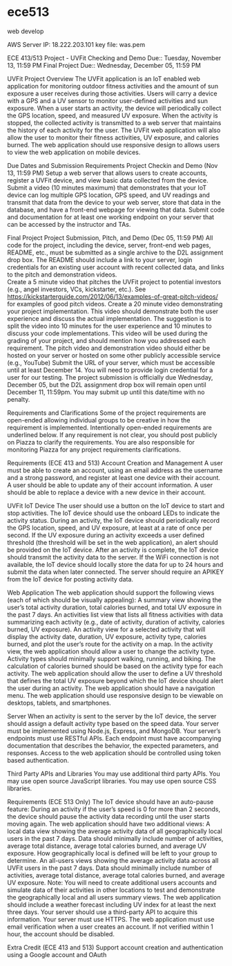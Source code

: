 # ece513
web develop

AWS Server IP: 18.222.203.101
key file: was.pem

ECE 413/513 Project - UVFit
Checking and Demo Due:: Tuesday, November 13, 11:59 PM
Final Project Due:: Wednesday, December 05, 11:59 PM


UVFit Project Overview
The UVFit application is an IoT enabled web application for monitoring outdoor fitness activities and the amount of sun exposure a user receives during those activities. 
Users will carry a device with a GPS and a UV sensor to monitor user-defined activities and sun exposure. When a user starts an activity, the device will periodically collect the GPS location, speed, and measured UV exposure. 
When the activity is stopped, the collected activity is transmitted to a web server that maintains the history of each activity for the user.
The UVFit web application will also allow the user to monitor their fitness activities, UV exposure, and calories burned. The web application should use responsive design to allows users to view the web application on mobile devices.

Due Dates and Submission Requirements
Project Checkin and Demo (Nov 13, 11:59 PM) 
Setup a web server that allows users to create accounts, register a UVFit device, and view basic data collected from the device.  
Submit a video (10 minutes maximum) that demonstrates that your IoT device can log multiple GPS location, GPS speed, and UV readings and transmit that data from the device to your web server, store that data in the database, and have a front-end webpage for viewing that data. 
Submit code and documentation for at least one working endpoint on your server that can be accessed by the instructor and TAs.

Final Project Project Submission, Pitch, and Demo (Dec 05, 11:59 PM)
All code for the project, including the device, server, front-end web pages, README, etc., must be submitted as a single archive to the D2L assignment drop box.
The README should include a link to your server, login credentials for an existing user account with recent collected data, and links to the pitch and demonstration videos.  
Create a 5 minute video that pitches the UVFit project to potential investors (e.g., angel investors, VCs, kickstarter, etc.). 
See https://kickstarterguide.com/2012/06/13/examples-of-great-pitch-videos/ for examples of good pitch videos. 
Create a 20 minute video demonstrating your project implementation. This video should demonstrate both the user experience and discuss the actual implementation. The suggestion is to split the video into 10 minutes for the user experience and 10 minutes to discuss your code implementations. This video will be used during the grading of your project, and should mention how you addressed each requirement.
The pitch video and demonstration video should either be hosted on your server or hosted on some other publicly accessible service (e.g., YouTube) 
Submit the URL of your server, which must be accessible until at least December 14. You will need to provide login credential for a user for our testing.
The project submission is officially due Wednesday, December 05, but the D2L assignment drop box will remain open until December 11, 11:59pm. You may submit up until this date/time with no penalty. 
 
Requirements and Clarifications
Some of the project requirements are open-ended allowing individual groups to be creative in how the requirement is implemented. Intentionally open-ended requirements are underlined below.
If any requirement is not clear, you should post publicly on Piazza to clarify the requirements. 
You are also responsible for monitoring Piazza for any project requirements clarifications. 

Requirements (ECE 413 and 513)
Account Creation and Management
A user must be able to create an account, using an email address as the username and a strong password, and register at least one device with their account.
A user should be able to update any of their account information.
A user should be able to replace a device with a new device in their account.

UVFit IoT Device
The user should use a button on the IoT device to start and stop activities. 
The IoT device should use the onboard LEDs to indicate the activity status. 
During an activity, the IoT device should periodically record the GPS location, speed, and UV exposure, at least at a rate of once per second.
If the UV exposure during an activity exceeds a user defined threshold (the threshold will be set in the web application), an alert should be provided on the IoT device.
After an activity is complete, the IoT device should transmit the activity data to the server.
If the WiFi connection is not available, the IoT device should locally store the data for up to 24 hours and submit the data when later connected.
The server should require an APIKEY from the IoT device for posting activity data.

Web Application
The web application should support the following views (each of which should be visually appealing): 
A summary view showing the user’s total activity duration, total calories burned, and total UV exposure in the past 7 days.
An activities list view that lists all fitness activities with data summarizing each activity (e.g., date of activity, duration of activity, calories burned, UV exposure).
An activity view for a selected activity that will display the activity date, duration, UV exposure, activity type, calories burned, and plot the user’s route for the activity on a map.
In the activity view, the web application should allow a user to change the activity type. Activity types should minimally support walking, running, and biking.
The calculation of calories burned should be based on the activity type for each activity. 
The web application should allow the user to define a UV threshold that defines the total UV exposure beyond which the IoT device should alert the user during an activity.
The web application should have a navigation menu.
The web application should use responsive design to be viewable on desktops, tablets, and smartphones.

Server 
When an activity is sent to the server by the IoT device, the server should assign a default activity type based on the speed data. 
Your server must be implemented using Node.js, Express, and MongoDB.
Your server’s endpoints must use RESTful APIs. Each endpoint must have accompanying documentation that describes the behavior, the expected parameters, and responses.
Access to the web application should be controlled using token based authentication.

Third Party APIs and Libraries
You may use additional third party APIs.
You may use open source JavaScript libraries.
You may use open source CSS libraries.

Requirements (ECE 513 Only)
The IoT device should have an auto-pause feature: During an activity if the user’s speed is 0 for more than 2 seconds, the device should pause the activity data recording until the user starts moving again. 
The web application should have two additional views:
A local data view showing the average activity data of all geographically local users in the past 7 days. Data should minimally include number of activities, average total distance, average total calories burned, and average UV exposure. How geographically local is defined will be left to your group to determine. 
An all-users views showing the average activity data across all UVFit users in the past 7 days. Data should minimally include number of activities, average total distance, average total calories burned, and average UV exposure.
Note: You will need to create additional users accounts and simulate data of their activities in other locations to test and demonstrate the geographically local and all users summary views. 
The web application should include a weather forecast including UV index for at least the next three days. Your server should use a third-party API to acquire this information.
Your server must use HTTPS.
The web application must use email verification when a user creates an account. If not verified within 1 hour, the account should be disabled. 

Extra Credit (ECE 413 and 513)
Support account creation and authentication using a Google account and OAuth



